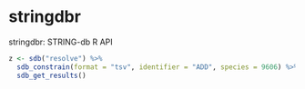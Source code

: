 # stringdbr
stringdbr: STRING-db R API

```r
z <- sdb("resolve") %>%
  sdb_constrain(format = "tsv", identifier = "ADD", species = 9606) %>%
  sdb_get_results()
```
